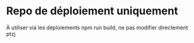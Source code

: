 # Repo de déploiement uniquement
À utiliser via les déploiements npm run build, ne pas modifier directement  
ptzj  
